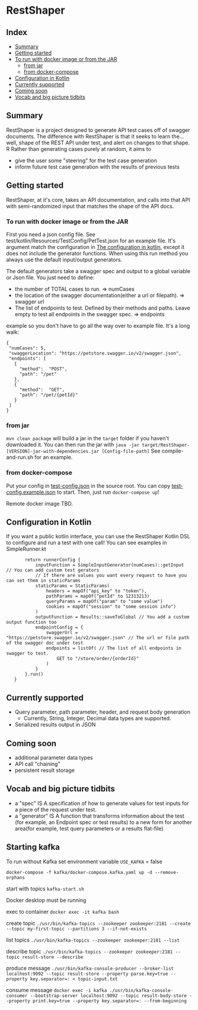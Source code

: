 # RestShaper

## Index

- [Summary](#summary)
- [Getting started](#getting-started)
- [To run with docker image or from the JAR](#to-run-with-docker-image-or-from-the-jar)
    - [from jar](#from-jar)
    - [from docker-compose](#from-docker-compose)
- [Configuration in Kotlin](#configuration-in-kotlin)
- [Currently supported](#currently-supported)
- [Coming soon](#coming-soon)
- [Vocab and big picture tidbits](#vocab-and-big-picture-tidbits)

## Summary

RestShaper is a project designed to generate API test cases off of swagger documents. The difference with RestShaper is
that it seeks to learn the... well, shape of the REST API under test, and alert on changes to that shape. R Rather than
generating cases purely at random, it aims to

* give the user some "steering" for the test case generation
* inform future test case generation with the results of previous tests

## Getting started

RestShaper, at it's core, takes an API documentation, and calls into that API with semi-randomized input that matches
the shape of the API docs.

### To run with docker image or from the JAR

First you need a json config file. See test/kotlin/Resources/TestConfig/PetTest.json for an example file. It's argument
match the configuration in [The configuration in kotlin](#configuration-in-kotlin), except it does not include the
generator functions. When using this run method you always use the default input/output generators.

The default generators take a swagger spec and output to a global variable or Json file. You just need to define:

* the number of TOTAL cases to run. => numCases
* the location of the swagger documentation(either a url or filepath). => swagger url
* The list of endpoints to test. Defined by their methods and paths. Leave empty to test all endpoints in the swagger
  spec. => endpoints

example so you don't have to go all the way over to example file. It's a long walk:

 ```
{
  "numCases": 5,
  "swaggerLocation": "https://petstore.swagger.io/v2/swagger.json",
  "endpoints": [
    {
      "method":  "POST",
      "path": "/pet"
    },
    {
      "method":  "GET",
      "path": "/pet/{petId}"
    }
  ]
}
   ```

### from jar

`mvn clean package` will build a jar in the `target` folder if you haven't downloaded it. You can then run the jar
with `java -jar target/RestShaper-[VERSION]-jar-with-dependencies.jar [Config-file-path]`
See compile-and-run.sh for an example.

### from docker-compose

Put your config in [test-config.json](test-config.json) in the source root. You can
copy [test-config.example.json](test-config.example.json) to start. Then, just run `docker-compose up`!

Remote docker image TBD.

## Configuration in Kotlin

If you want a public kotlin interface, you can use the RestShaper Kotlin DSL to configure and run a test with one call!
You can see examples in SimpleRunner.kt

 ``` fun petStoreGetOrder(numCases: Int = 5): Boolean {
        return runnerConfig {
            inputFunction = SimpleInputGenerator(numCases)::getInput  // You can add custom test gerators
            // If there are values you want every request to have you can set them in staticParams
            staticParams = StaticParams( 
                headers = mapOf("api_key" to "token"),
                pathParams = mapOf("petId" to 12313213)
                queryParams = mapOf("param" to "some value")
                cookies = mapOf("session" to "some session info")
            )
            outputFunction = Results::saveToGlobal // You add a custom output function too
            endpointConfig = {
                swaggerUrl = "https://petstore.swagger.io/v2/swagger.json" // The url or file path of the swagger doc under test
                endpoints = listOf( // The list of all endpoints in swagger to test. 
                    GET to "/store/order/{orderId}"
                )
            }
        }.run()
    } 
```

## Currently supported

* Query parameter, path parameter, header, and request body generation
    * Currently, String, Integer, Decimal data types are supported.
* Serialized results output in JSON

## Coming soon

* additional parameter data types
* API call "chaining"
* persistent result storage

## Vocab and big picture tidbits

- a "spec" IS A specification of how to generate values for test inputs for a piece of the request under test.
- a "generator" IS A function that transforms information about the test
  (for example, an Endpoint spec or test results) to a new form for another area(for example, test query parameters or a
  results flat-file)

## Starting kafka

To run without Kafka set environment variable `USE_KAFKA` = false

`docker-compose -f kafka/docker-compose.kafka.yaml up -d --remove-orphans`

start with topics
`kafka-start.sh`

Docker desktop must be running

exec to container
`docker exec -it kafka bash`

create topic
`./usr/bin/kafka-topics --zookeeper zookeeper:2181 --create --topic my-first-topic --partitions 3 --if-not-exists`

list topics
`./usr/bin/kafka-topics --zookeeper zookeeper:2181 --list`

describe topic
`./usr/bin/kafka-topics --zookeeper zookeeper:2181 --topic result-store --describe`

produce message
`./usr/bin/kafka-console-producer --broker-list localhost:9092 --topic result-store --property parse.key=true --property key.separator=: < topic-input.txt`

consume message
`docker exec -i kafka ./usr/bin/kafka-console-consumer --bootstrap-server localhost:9092 --topic result-body-store --property print.key=true --property key.separator=: --from-beginning`